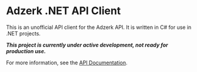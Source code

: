 Adzerk .NET API Client
======================

This is an unofficial API client for the Adzerk API.  It is written in C# for use in .NET projects.

***This project is currently under active development, not ready for production use.***

For more information, see the [API Documentation](https://github.com/adzerk/adzerk-api/wiki/Advertiser-Endpoints).